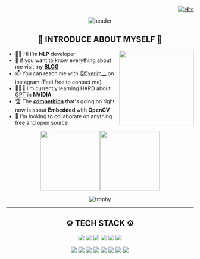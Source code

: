 <div align="right">
       
[![Hits](https://hits.seeyoufarm.com/api/count/incr/badge.svg?url=https%3A%2F%2Fyerimoh.github.io&count_bg=%23A781D1&title_bg=%23555555&icon=icq.svg&icon_color=%23E7E7E7&title=hits&edge_flat=false)](https://hits.seeyoufarm.com)
     
            
</div>            
        
<div align="center">    
 
   
![header](https://capsule-render.vercel.app/api?type=waving&color=EFBBCF&height=200&section=header&text=Welcome%20to%20Yerim's%20Git&fontSize=60&animation=scaleIn&fontColor=835858)
  
 
## 💜 INTRODUCE ABOUT MYSELF 💜         

</div>    
 
  <a href="https://stephenajulu.com"><img src="https://user-images.githubusercontent.com/76824611/133933728-4bb4a26e-52a2-4a46-8ab3-489c241d9ce7.gif" align="right" width="200px"></a> 
       
* 🖐🏻 Hi I'm **NLP** developer       
* 🧸 if you want to know everything about me visit my [**BLOG**](https://yerimoh.github.io/)
* 📫 You can reach me with [@5yerim__](https://www.instagram.com/5yerim__/) on instagram (Feel free to contact me)
* 👩🏻‍💻 I’m currently learning HARD about [GPT](https://yerimoh.github.io/categories/Deep%20Learning/) in **NVIDIA**     
* 🏆 The **[competition](https://eswcontest.or.kr/competition/contest_02.php)** that's going on right now is  about **Embedded** with **OpenCV**
* 👯 I’m looking to collaborate on anything free and open source
 
       
<div align="center">      

<a href="https://yerimoh.github.io/"><img height="160px" src="https://github-readme-stats.vercel.app/api?username=yerimoh&show_icons=true&theme=radical&title_color=7E6BC4&bg_color=FFF5EA%border_color=7E6BC4&text_color=C79ECF&count_private=true&icon_color=4A266A" /><!-- wi*quL3fcV --><img height="160px" src="https://github-readme-streak-stats.herokuapp.com/?user=yerimoh&theme=default&ring=7E6BC4&currStreakLabel=7E6BC4&fire=C79ECF" /></a>

       
       
![trophy](https://github-profile-trophy.vercel.app/?username=yerimOh&column=7&margin-w=15&margin-h=15)





--- 

## ⚙ TECH STACK ⚙   

<img src="https://img.shields.io/badge/Python-0769AD?style=for-the-badge&logo=Python&logoColor=white"> <img src="https://img.shields.io/badge/C++-495464?style=for-the-badge&logo=C%2B%2B&logoColor=white"> <img src="https://img.shields.io/badge/C-AAAAAA?style=for-the-badge&logo=C&logoColor=white"> <img src="https://img.shields.io/badge/R-1572B6?style=for-the-badge&logo=R&logoColor=white"> <img src="https://img.shields.io/badge/JAVA-007396?style=for-the-badge&logo=java&logoColor=white"> <img src="https://img.shields.io/badge/javascript-F7DF1E?style=for-the-badge&logo=javascript&logoColor=black"> 

 

       
<img src="https://img.shields.io/badge/pandas-94B4A4?style=for-the-badge&logo=pandas&logoColor=white"> <img src="https://img.shields.io/badge/OpenCV-F05454?style=for-the-badge&logo=OpenCV&logoColor=white"> <img src="https://img.shields.io/badge/NumPy-4FC08D?style=for-the-badge&logo=NumPy&logoColor=white"> <img src="https://img.shields.io/badge/TensorFlow-FFA41B?style=for-the-badge&logo=TensorFlow&logoColor=black"> <img src="https://img.shields.io/badge/github-181717?style=for-the-badge&logo=github&logoColor=white"> <img src="https://img.shields.io/badge/aws-FF9A76?style=for-the-badge&logo=aws&logoColor=white"> <img src="https://img.shields.io/badge/Raspberry Pi-7952B3?style=for-the-badge&logo=Raspberry Pi&logoColor=white"> <img src="https://img.shields.io/badge/Arduino-00587A?style=for-the-badge&logo=Arduino&logoColor=white">


<!---
yerimoh/yerimoh is a ✨ special ✨ repository because its `README.md` (this file) appears on your GitHub profile.
You can click the Preview link to take a look at your changes.
--->
       
    
</div>
